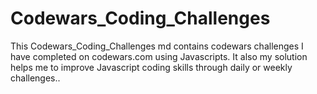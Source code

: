 # Codewars_Coding_Challenges

This Codewars_Coding_Challenges md contains codewars challenges I have completed on codewars.com using Javascripts. It also my solution helps me to improve Javascript coding skills through daily or weekly challenges..